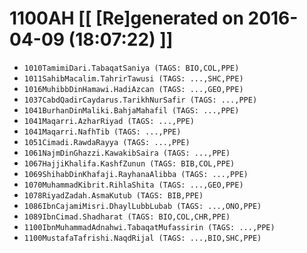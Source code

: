 # 1100AH [[ [Re]generated on 2016-04-09 (18:07:22) ]]

* `1010TamimiDari.TabaqatSaniya (TAGS: BIO,COL,PPE)`
* `1011SahibMacalim.TahrirTawusi (TAGS: ...,SHC,PPE)`
* `1016MuhibbDinHamawi.HadiAzcan (TAGS: ...,GEO,PPE)`
* `1037CabdQadirCaydarus.TarikhNurSafir (TAGS: ...,PPE)`
* `1041BurhanDinMaliki.BahjaMahafil (TAGS: ...,PPE)`
* `1041Maqarri.AzharRiyad (TAGS: ...,PPE)`
* `1041Maqarri.NafhTib (TAGS: ...,PPE)`
* `1051Cimadi.RawdaRayya (TAGS: ...,PPE)`
* `1061NajmDinGhazzi.KawakibSaira (TAGS: ...,PPE)`
* `1067HajjiKhalifa.KashfZunun (TAGS: BIB,COL,PPE)`
* `1069ShihabDinKhafaji.RayhanaAlibba (TAGS: ...,PPE)`
* `1070MuhammadKibrit.RihlaShita (TAGS: ...,GEO,PPE)`
* `1078RiyadZadah.AsmaKutub (TAGS: BIB,PPE)`
* `1086IbnCajamiMisri.DhaylLubbLubab (TAGS: ...,ONO,PPE)`
* `1089IbnCimad.Shadharat (TAGS: BIO,COL,CHR,PPE)`
* `1100IbnMuhammadAdnahwi.TabaqatMufassirin (TAGS: ...,PPE)`
* `1100MustafaTafrishi.NaqdRijal (TAGS: ...,BIO,SHC,PPE)`
